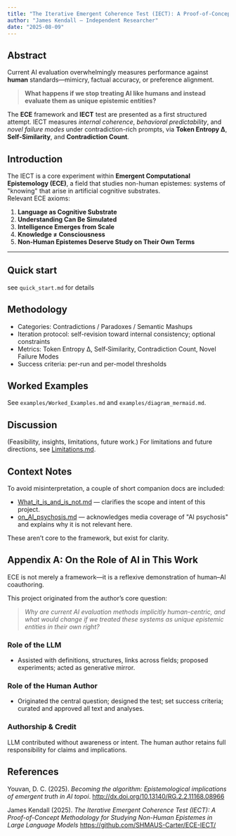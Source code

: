 ```yaml
---
title: "The Iterative Emergent Coherence Test (IECT): A Proof-of-Concept Methodology for Studying Non-Human Epistemes in Large Language Models"
author: "James Kendall — Independent Researcher"
date: "2025-08-09"
---
```


## Abstract
Current AI evaluation overwhelmingly measures performance against **human** standards—mimicry, factual accuracy, or preference alignment.  
> **What happens if we stop treating AI like humans and instead evaluate them as unique epistemic entities?**

The **ECE** framework and **IECT** test are presented as a first structured attempt. IECT measures *internal coherence*, *behavioral predictability*, and *novel failure modes* under contradiction-rich prompts, via **Token Entropy Δ**, **Self‑Similarity**, and **Contradiction Count**.

## Introduction
The IECT is a core experiment within **Emergent Computational Epistemology (ECE)**, a field that studies non-human epistemes: systems of "knowing" that arise in artificial cognitive substrates.  
Relevant ECE axioms:
1. **Language as Cognitive Substrate**  
2. **Understanding Can Be Simulated**  
3. **Intelligence Emerges from Scale**  
4. **Knowledge ≠ Consciousness**  
5. **Non-Human Epistemes Deserve Study on Their Own Terms**  

---
## Quick start
see `quick_start.md` for details
## Methodology
- Categories: Contradictions / Paradoxes / Semantic Mashups
- Iteration protocol: self-revision toward internal consistency; optional constraints
- Metrics: Token Entropy Δ, Self‑Similarity, Contradiction Count, Novel Failure Modes
- Success criteria: per-run and per-model thresholds

## Worked Examples
See `examples/Worked_Examples.md` and `examples/diagram_mermaid.md`.

## Discussion
(Feasibility, insights, limitations, future work.)
For limitations and future directions, see [Limitations.md](Limitations.md).

## Context Notes

To avoid misinterpretation, a couple of short companion docs are included:

- [What_it_is_and_is_not.md](What_it_is_and_is_not.md) — clarifies the scope and intent of this project.  
- [on_AI_psychosis.md](on_AI_psychosis.md) — acknowledges media coverage of "AI psychosis" and explains why it is not relevant here.  

These aren’t core to the framework, but exist for clarity.

## Appendix A: On the Role of AI in This Work
ECE is not merely a framework—it is a reflexive demonstration of human–AI coauthoring.

This project originated from the author’s core question:  
> *Why are current AI evaluation methods implicitly human-centric, and what would change if we treated these systems as unique epistemic entities in their own right?*

### Role of the LLM
- Assisted with definitions, structures, links across fields; proposed experiments; acted as generative mirror.

### Role of the Human Author
- Originated the central question; designed the test; set success criteria; curated and approved all text and analyses.

### Authorship & Credit
LLM contributed without awareness or intent. The human author retains full responsibility for claims and implications.

## References

Youvan, D. C. (2025). *Becoming the algorithm: Epistemological implications of emergent truth in AI topoi*. http://dx.doi.org/10.13140/RG.2.2.11168.08966

James Kendall (2025). *The Iterative Emergent Coherence Test (IECT): A Proof-of-Concept Methodology for Studying Non-Human Epistemes in Large Language Models* https://github.com/SHMAUS-Carter/ECE-IECT/
